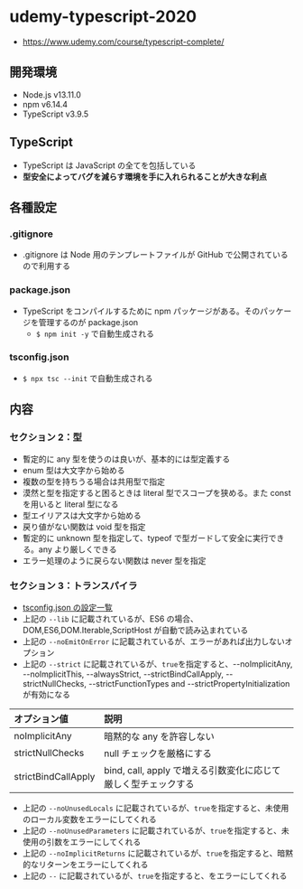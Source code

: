 # udemy-typescript-2020

- https://www.udemy.com/course/typescript-complete/

## 開発環境

- Node.js v13.11.0
- npm v6.14.4
- TypeScript v3.9.5

## TypeScript

- TypeScript は JavaScript の全てを包括している
- **型安全によってバグを減らす環境を手に入れられることが大きな利点**

## 各種設定

### .gitignore

- .gitignore は Node 用のテンプレートファイルが GitHub で公開されているので利用する

### package.json

- TypeScript をコンパイルするために npm パッケージがある。そのパッケージを管理するのが package.json
  - `$ npm init -y` で自動生成される

### tsconfig.json

- `$ npx tsc --init` で自動生成される

## 内容

### セクション 2：型

- 暫定的に any 型を使うのは良いが、基本的には型定義する
- enum 型は大文字から始める
- 複数の型を持ちうる場合は共用型で指定
- 漠然と型を指定すると困るときは literal 型でスコープを狭める。また const を用いると literal 型になる
- 型エイリアスは大文字から始める
- 戻り値がない関数は void 型を指定
- 暫定的に unknown 型を指定して、typeof で型ガードして安全に実行できる。any より厳しくできる
- エラー処理のように戻らない関数は never 型を指定

### セクション 3：トランスパイラ

- [tsconfig.json の設定一覧](https://www.typescriptlang.org/docs/handbook/compiler-options.html)
- 上記の `--lib` に記載されているが、ES6 の場合、DOM,ES6,DOM.Iterable,ScriptHost が自動で読み込まれている
- 上記の `--noEmitOnError` に記載されているが、エラーがあれば出力しないオプション
- 上記の `--strict` に記載されているが、`true`を指定すると、--noImplicitAny, --noImplicitThis, --alwaysStrict, --strictBindCallApply, --strictNullChecks, --strictFunctionTypes and --strictPropertyInitialization が有効になる

| オプション値        | 説明                                                           |
| :------------------ | :------------------------------------------------------------- |
| noImplicitAny       | 暗黙的な any を許容しない                                      |
| strictNullChecks    | null チェックを厳格にする                                      |
| strictBindCallApply | bind, call, apply で増える引数変化に応じて厳しく型チェックする |

- 上記の `--noUnusedLocals` に記載されているが、`true`を指定すると、未使用のローカル変数をエラーにしてくれる
- 上記の `--noUnusedParameters` に記載されているが、`true`を指定すると、未使用の引数をエラーにしてくれる
- 上記の `--noImplicitReturns` に記載されているが、`true`を指定すると、暗黙的なリターンをエラーにしてくれる
- 上記の `--` に記載されているが、`true`を指定すると、をエラーにしてくれる
